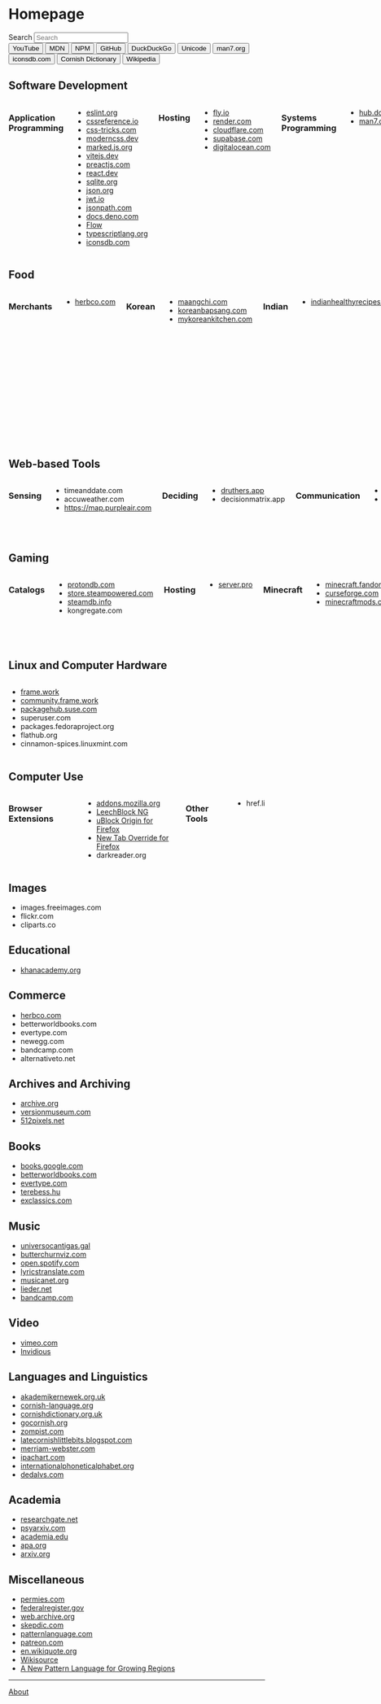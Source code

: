 <h1 class="sr-only">Homepage</h1>

<style>
#hierarchy-nav {
  display: none;
}
</style>

<div class="omnisearch">
  <label>
    <span class="sr-only">Search</span>
    <input type="search" placeholder="Search">
  </label>
  <div class="buttons">
    <button class="youtube" aria-label="Search YouTube">YouTube</button>
    <button class="mdn" aria-label="Search MDN">MDN</button>
    <button class="npm">NPM</button>
    <button class="github">GitHub</button>
    <button class="duckduckgo">DuckDuckGo</button>
    <button class="unicode">Unicode</button>
    <button class="man7">man7.org</button>
    <button class="iconsdb">iconsdb.com</button>
    <button class="cornish">Cornish Dictionary</button>
    <button class="wikipedia">Wikipedia</button>
  </div>
</div>

<script>
  setupOmnisearch(document.querySelector(".omnisearch"))
</script>

## Software Development

<div class="columns">

### Application Programming

- [eslint.org](https://eslint.org)
- [cssreference.io](https://cssreference.io)
- [css-tricks.com](https://css-tricks.com)
- [moderncss.dev](https://moderncss.dev)
- [marked.js.org](https://marked.js.org)
- [vitejs.dev](https://vitejs.dev)
- [preactjs.com](https://preactjs.com)
- [react.dev](https://react.dev)
- [sqlite.org](https://sqlite.org)
- [json.org](https://json.org)
- [jwt.io](https://jwt.io)
- [jsonpath.com](https://jsonpath.com)
- [docs.deno.com](https://docs.deno.com)
- [Flow](https://flow.org/)
- [typescriptlang.org](https://typescriptlang.org)
- [iconsdb.com](https://iconsdb.com)

### Hosting

- [fly.io](https://fly.io)
- [render.com](https://render.com)
- [cloudflare.com](https://cloudflare.com)
- [supabase.com](https://supabase.com)
- [digitalocean.com](https://digitalocean.com)

### Systems Programming

- [hub.docker.com](https://hub.docker.com)
- [man7.org](https://man7.org)

### Engineering

- [The Art of Unix Programming](http://www.catb.org/esr/writings/taoup/html/)
- [buildingbeauty.org](https://buildingbeauty.org)
- [beautiful.software](https://beautiful.software)
- [refactoring.com](https://refactoring.com)

### Reference

- [unicode.org](https://unicode.org)
- [memorymanagement.org](https://memorymanagement.org)
- [spectrum.ieee.org](https://spectrum.ieee.org)
- [lawsofux.com](https://lawsofux.com)
- [cheatsheetseries.owasp.org](https://cheatsheetseries.owasp.org)

### Help

- [stackoverflow.com](https://stackoverflow.com)
- [exercism.org](https://exercism.org)

### Blogs

- [tidyfirst.substack.com](https://tidyfirst.substack.com)
- [baldurbjarnason.com](https://baldurbjarnason.com)
- [softwarecrisis.dev](https://softwarecrisis.dev)
- [simonwillison.net](https://simonwillison.net)
- [geepawhill.org](https://geepawhill.org)
- [third-bit.com](https://third-bit.com)
- [blog.nelhage.com](https://blog.nelhage.com)
- [thecodewhisperer.com](https://thecodewhisperer.com)
- [dreamsongs.com](https://dreamsongs.com)
- [aiweirdness.com](https://aiweirdness.com)
- [jlelliotton.blogspot.com](https://jlelliotton.blogspot.com)
- https://morrick.me

</div>

## Food

<div class="columns">

### Merchants

- [herbco.com](https://herbco.com)

### Korean

- [maangchi.com](https://maangchi.com)
- [koreanbapsang.com](https://koreanbapsang.com)
- [mykoreankitchen.com](https://mykoreankitchen.com)

### Indian

- [indianhealthyrecipes.com](https://indianhealthyrecipes.com)

### Mediterranean

- [Ozlem's Turkish Table](https://ozlemsturkishtable.com/)
- themediterraneandish.com

### Miscellaneous

- allrecipes.com
- minimalistbaker.com
- thespruce.com
- tastesbetterfromscratch.com
- thekitchn.com
- recipetineats.com
- cookwithmanali.com
- cookieandkate.com
- holycowvegan.net
- simplyrecipes.com
- seriouseats.com
- natashaskitchen.com
- manilaspoon.com
- bbcgoodfood.com
- aspicyperspective.com
- eatingbirdfood.com

</div>

## Web-based Tools

<div class="columns">

### Sensing

- timeanddate.com
- accuweather.com
- https://map.purpleair.com

### Deciding

- [druthers.app](https://druthers.app)
- decisionmatrix.app

### Communication

- pop.com
- [Call](https://benchristel.github.io/call)

### Creation

- [Excalidraw](https://excalidraw.com)

### Transformation

- pngtosvg.com
- jsonpath.com
- yamllint.com
- [Google Translate](https://translate.google.com)

### Prototyping

- [Taste Playground](https://benchristel.github.io/try-taste/)
- jsfiddle.net
- codepen.io

</div>

## Gaming

<div class="columns">

### Catalogs

- [protondb.com](https://protondb.com)
- [store.steampowered.com](https://store.steampowered.com)
- [steamdb.info](https://steamdb.info)
- kongregate.com

### Hosting

- [server.pro](server.pro)

### Minecraft

- [minecraft.fandom.com](https://minecraft.fandom.com)
- [curseforge.com](https://curseforge.com)
- [minecraftmods.com](https://minecraftmods.com)

### Age of Empires

- [ageofempires.fandom.com](https://ageofempires.fandom.com)

### Heroes of Might and Magic

- celestialheavens.com
- https://maps4heroes.com/
- [heroesofmightandmagic.com](https://heroesofmightandmagic.com)
- [mightandmagic.fandom.com](https://mightandmagic.fandom.com)
- heroescommunity.com

### Other Games

- zero-k.info
- mindustrygame.github.io

### General / Reference

- [https://www.unitstatistics.com/](https://www.unitstatistics.com/)
- [lparchive.org](https://lparchive.org)

</div>

## Linux and Computer Hardware

<div class="columns">

- [frame.work](https://frame.work)
- [community.frame.work](https://community.frame.work)
- [packagehub.suse.com](https://packagehub.suse.com)
- superuser.com
- packages.fedoraproject.org
- flathub.org
- cinnamon-spices.linuxmint.com

</div>

## Computer Use

<div class="columns">

### Browser Extensions

- [addons.mozilla.org](https://addons.mozilla.org)
- [LeechBlock NG](https://www.proginosko.com/leechblock/)
- [uBlock Origin for Firefox](https://addons.mozilla.org/en-US/firefox/addon/ublock-origin/)
- [New Tab Override for Firefox](https://addons.mozilla.org/en-US/firefox/addon/new-tab-override/)
- darkreader.org

### Other Tools

- href.li

</div>

## Images

- images.freeimages.com
- flickr.com
- cliparts.co

## Educational

- [khanacademy.org](https://khanacademy.org)

## Commerce

- [herbco.com](https://herbco.com)
- betterworldbooks.com
- evertype.com
- newegg.com
- bandcamp.com
- alternativeto.net

## Archives and Archiving

- [archive.org](https://archive.org)
- [versionmuseum.com](https://versionmuseum.com)
- [512pixels.net](https://512pixels.net/projects/aqua-screenshot-library/mac-os-x-10-6-snow-leopard/)

## Books

- [books.google.com](https://books.google.com)
- [betterworldbooks.com](https://betterworldbooks.com)
- [evertype.com](https://evertype.com)
- [terebess.hu](https://terebess.hu)
- [exclassics.com](https://exclassics.com)

## Music

- [universocantigas.gal](https://universocantigas.gal)
- [butterchurnviz.com](https://butterchurnviz.com)
- [open.spotify.com](https://open.spotify.com)
- [lyricstranslate.com](https://lyricstranslate.com)
- [musicanet.org](https://musicanet.org)
- [lieder.net](https://lieder.net)
- [bandcamp.com](https://bandcamp.com)

## Video

- [vimeo.com](https://vimeo.com)
- [Invidious](https://vid.puffyan.us)

## Languages and Linguistics

- [akademikernewek.org.uk](https://akademikernewek.org.uk)
- [cornish-language.org](https://cornish-language.org)
- [cornishdictionary.org.uk](https://cornishdictionary.org.uk)
- [gocornish.org](https://gocornish.org)
- [zompist.com](https://zompist.com)
- [latecornishlittlebits.blogspot.com](https://latecornishlittlebits.blogspot.com)
- [merriam-webster.com](https://merriam-webster.com)
- [ipachart.com](https://ipachart.com)
- [internationalphoneticalphabet.org](https://internationalphoneticalphabet.org)
- [dedalvs.com](https://dedalvs.com)

## Academia

- [researchgate.net](https://researchgate.net)
- [psyarxiv.com](https://psyarxiv.com)
- [academia.edu](https://academia.edu)
- [apa.org](https://apa.org)
- [arxiv.org](https://arxiv.org)

## Miscellaneous

- [permies.com](https://permies.com)
- [federalregister.gov](https://federalregister.gov)
- [web.archive.org](https://web.archive.org)
- [skepdic.com](https://skepdic.com)
- [patternlanguage.com](https://patternlanguage.com)
- [patreon.com](https://patreon.com)
- [en.wikiquote.org](https://en.wikiquote.org)
- [Wikisource](https://en.wikisource.org/wiki/Main_Page)
- [A New Pattern Language for Growing Regions](https://npl.wiki)

---

[About](./about.html)